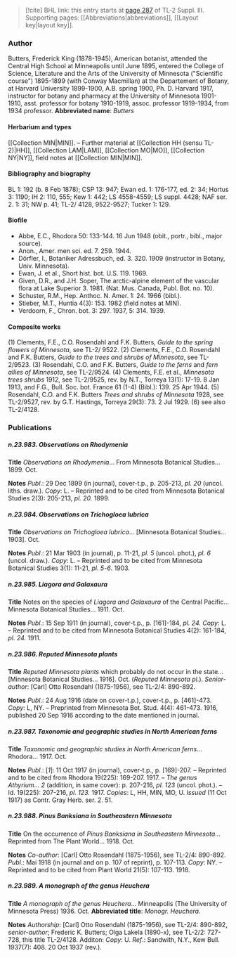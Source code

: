 > [!cite] BHL link: this entry starts at [page 287](https://www.biodiversitylibrary.org/page/33266594) of TL-2 Suppl. III.
> Supporting pages: [[Abbreviations|abbreviations]], [[Layout key|layout key]].

### Author

Butters, Frederick King (1878-1945), American botanist, attended the Central High School at Minneapolis until June 1895, entered the College of Science, Literature and the Arts of the University of Minnesota ("Scientific course") 1895-1899 (with Conway Macmillan) at the Departement of Botany, at Harvard University 1899-1900, A.B. spring 1900, Ph. D. Harvard 1917, instructor for botany and pharmacy at the University of Minnesota 1901-1910, asst. professor for botany 1910-1919, assoc. professor 1919-1934, from 1934 professor. 
**Abbreviated name**: *Butters*

#### Herbarium and types

[[Collection MIN|MIN]]. – Further material at [[Collection HH (sensu TL-2)|HH]], [[Collection LAM|LAM]], [[Collection MO|MO]], [[Collection NY|NY]], field notes at [[Collection MIN|MIN]].

#### Bibliography and biography

BL 1: 192 (b. 8 Feb 1878); CSP 13: 947; Ewan ed. 1: 176-177, ed. 2: 34; Hortus 3: 1190; IH 2: 110, 555; Kew 1: 442; LS 4558-4559; LS suppl. 4428; NAF ser. 2. 1: 31; NW p. 41; TL-2/ 4128, 9522-9527; Tucker 1: 129.

#### Biofile

- Abbe, E.C., Rhodora 50: 133-144. 16 Jun 1948 (obit., portr., bibl., major source).
- Anon., Amer. men sci. ed. 7. 259. 1944.
- Dörfler, I., Botaniker Adressbuch, ed. 3. 320. 1909 (instructor in Botany, Univ. Minnesota).
- Ewan, J. et al., Short hist. bot. U.S. 119. 1969.
- Given, D.R., and J.H. Soper, The arctic-alpine element of the vascular flora at Lake Superior 3. 1981. (Nat. Mus. Canada, Publ. Bot. no. 10).
- Schuster, R.M., Hep. Anthoc. N. Amer. 1: 24. 1966 (bibl.).
- Stieber, M.T., Huntia 4(3): 153. 1982 (field notes at MIN).
- Verdoorn, F., Chron. bot. 3: 297. 1937, 5: 314. 1939.

#### Composite works

(1) Clements, F.E., C.O. Rosendahl and F.K. Butters, *Guide to the spring flowers of Minnesota*, see TL-2/ 9522.
(2) Clements, F.E., C.O. Rosendahl and F.K. Butters, *Guide to the trees and shrubs of Minnesota*, see TL-2/9523.
(3) Rosendahl, C.O. and F.K. Butters, *Guide to the ferns* and *fern allies of Minnesota*, see TL-2/9524.
(4) Clements, F.E. et al., *Minnesota trees shrubs* 1912, see TL-2/9525, rev. by N.T., Torreya 13(1): 17-19. 8 Jan 1913, and F.G., Bull. Soc. bot. France 61 (1-4) (Bibl.): 139. 25 Apr 1944.
(5) Rosendahl, C.O. and F.K. Butters *Trees and shrubs of Minnesota* 1928, see TL-2/9527, rev. by G.T. Hastings, Torreya 29(3): 73. 2 Jul 1929.
(6) see also TL-2/4128.

### Publications

##### n.23.983. Observations on Rhodymenia

**Title**
*Observations on Rhodymenia*... From Minnesota Botanical Studies... 1899. Oct.

**Notes**
*Publ*.: 29 Dec 1899 (in journal), cover-t.p., p. 205-213, *pl. 20* (uncol. liths. draw.). *Copy*: L.  – Reprinted and to be cited from Minnesota Botanical Studies 2(3): 205-213, *pl. 20.* 1899.

##### n.23.984. Observations on Trichogloea lubrica

**Title**
*Observations on Trichogloea lubrica*... \[Minnesota Botanical Studies... 1903\]. Oct.

**Notes**
*Publ*.: 21 Mar 1903 (in journal), p. 11-21, *pl. 5* (uncol. phot.), *pl. 6* (uncol. draw.). *Copy*: L.  – Reprinted and to be cited from Minnesota Botanical Studies 3(1): 11-21, *pl. 5*-*6*. 1903.

##### n.23.985. Liagora and Galaxaura

**Title**
Notes on the species of *Liagora and Galaxaura* of the Central Pacific... Minnesota Botanical Studies... 1911. Oct.

**Notes**
*Publ*.: 15 Sep 1911 (in journal), cover-t.p., p. \[161\]-184, *pl. 24.* *Copy*: L. – Reprinted and to be cited from Minnesota Botanical Studies 4(2): 161-184, *pl. 24.* 1911.

##### n.23.986. Reputed Minnesota plants

**Title**
*Reputed Minnesota plants* which probably do not occur in the state... \[Minnesota Botanical Studies... 1916\]. Oct. (*Reputed Minnesota pl.*). *Senior-author*: \[Carl\] Otto Rosendahl (1875-1956), see TL-2/4: 890-892.

**Notes**
*Publ*.: 24 Aug 1916 (date on cover-t.p.), cover-t.p., p. \[461\]-473. *Copy*: L, NY. – Preprinted from Minnesota Bot. Stud. 4(4): 461-473. 1916, published 20 Sep 1916 according to the date mentioned in journal.

##### n.23.987. Taxonomic and geographic studies in North American ferns

**Title**
*Taxonomic and geographic studies in North American ferns*... Rhodora... 1917. Oct.

**Notes**
*Publ*.: \[*1*\]: 11 Oct 1917 (in journal), cover-t.p., p. \[169\]-207. – Reprinted and to be cited from Rhodora 19(225): 169-207. 1917. – *The genus Athyrium*...
*2* (addition, in same cover): p. 207-216, *pl. 123* (uncol. phot.). – Id. 19(225): 207-216, *pl. 123.* 1917.
*Copies*: L, HH, MIN, MO, U.
*Issued* (11 Oct 1917) as Contr. Gray Herb. ser. 2. 51.

##### n.23.988. Pinus Banksiana in Southeastern Minnesota

**Title**
On the occurrence of *Pinus Banksiana in Southeastern Minnesota*... Reprinted from The Plant World... 1918. Oct.

**Notes**
*Co-author*: \[Carl\] Otto Rosendahl (1875-1956), see TL-2/4: 890-892.
*Publ*.: Mai 1918 (in journal and on p. 107 of reprint), p. 107-113. *Copy*: NY. – Reprinted and to be cited from Plant World 21(5): 107-113. 1918.

##### n.23.989. A monograph of the genus Heuchera

**Title**
*A monograph of the genus Heuchera*... Minneapolis (The University of Minnesota Press) 1936. Oct.
**Abbreviated title**: *Monogr. Heuchera*.

**Notes**
*Authorship*: \[Carl\] Otto Rosendahl (1875-1956), see TL-2/4: 890-892, *senior-author*; Frederic K. Butters; Olga Lakela (1890-x), see TL-2/2: 727-728, this title TL-2/4128. Additon: *Copy*: U.
*Ref*.: Sandwith, N.Y., Kew Bull. 1937(7): 408. 20 Oct 1937 (rev.).

